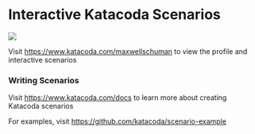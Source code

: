 # Interactive Katacoda Scenarios

[![](http://shields.katacoda.com/katacoda/maxwellschuman/count.svg)](https://www.katacoda.com/maxwellschuman "Get your profile on Katacoda.com")

Visit https://www.katacoda.com/maxwellschuman to view the profile and interactive scenarios

### Writing Scenarios
Visit https://www.katacoda.com/docs to learn more about creating Katacoda scenarios

For examples, visit https://github.com/katacoda/scenario-example
